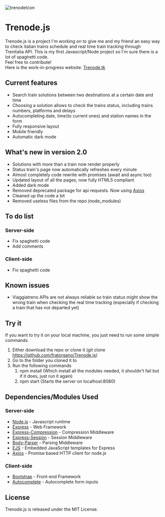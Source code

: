 ![trenodeIcon](https://github.com/fratorgano/Trenode.js/blob/master/public/icon.svg)
# Trenode.js
Trenode.js is a project I'm working on to give me and my friend an easy way to check italian trains schedule and real time train tracking through Trenitalia API. 
This is my first Javascript/Node project so I'm sure there is a lot of spaghetti code. <br/>
Feel free to contribute! <br/>
Here is the work-in-progress website: [Trenode.tk](http://trenode.tk/)

## Current features
* Search train solutions between two destinations at a certain date and time
* Choosing a solution allows to check the trains status, including trains numbers, platforms and delays
* Autocompleting  date, time(to current ones) and station names in the form
* Fully responsive layout
* Mobile friendly
* Automatic dark mode

## What's new in version 2.0
* Solutions with more than a train now render properly
* Status train's page now automatically refreshes every minute
* Almost completely code rewrite with promises (await and async too)
* Updated layout of all the pages, now fully HTML5 compliant
* Added dark mode
* Removed deprecated package for api requests. Now using [Axios](https://github.com/axios/axios)
* Cleaned up the code a bit
* Removed useless files from the repo (node_modules)

## To do list
### Server-side
* Fix spaghetti code
* Add comments
### Client-side
* Fix spaghetti code

## Known issues
* Viaggiatreno APIs are not always reliable so train status might show the wrong train when checking the real time tracking (especially if checking a train that has not departed yet)

## Try it
If you want to try it on your local machine, you just need to run some simple commands
1. Either download the repo or clone it (git clone https://github.com/fratorgano/Trenode.js)
1. Go to the folder you cloned it to
1. Run the following commands
    1. npm install (Which install all the modules needed, it shouldn't fail but if it does, just run it again)
    1. npm start (Starts the server on localhost:8080)

## Dependencies/Modules Used
### Server-side
* [Node.js](https://github.com/nodejs/node) - Javascript runtime
* [Express](https://github.com/expressjs/express) - Web Framework
* [Express-Compression](https://github.com/expressjs/compression) - Compression Middleware
* [Express-Session](https://github.com/expressjs/session) - Session Middleware
* [Body-Parser](https://github.com/expressjs/body-parser) - Parsing Middleware
* [EJS](https://github.com/mde/ejs) - Embedded JavaScript templates for Express
* [Axios](https://github.com/axios/axios) - Promise based HTTP client for node.js
### Client-side
* [Bootstrap](https://github.com/twbs/bootstrap) - Front-end Framework
* [Autocomplete](https://github.com/kraaden/autocomplete) - Autocomplete form inputs

## License
Trenode.js is released under the MIT License.
